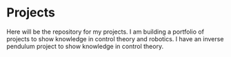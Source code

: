 # Projects

Here will be the repository for my projects.
I am building a portfolio of projects to show knowledge in control theory and robotics.
I have an inverse pendulum project to show knowledge in control theory.
